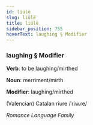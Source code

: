 ```yaml
---
id: liülë
slug: liülë
title: liülë
sidebar_position: 755
hoverText: laughing § Modifier
---
```


### laughing § Modifier

**Verb**: to be laughing/mirthed

**Noun**: merriment/mirth

**Modifier**: laughing/mirthed

(Valencian) Catalan riure /ˈriw.ɾe/

*Romance Language Family*